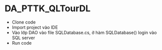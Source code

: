 # DA_PTTK_QLTourDL
- Clone code
- Import project vào IDE
- Vào lớp DAO vào file SQLDatabase.cs, ở hàm SQLDatabase() login vào SQL server
- Run code
